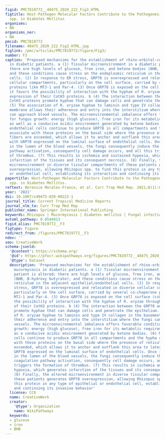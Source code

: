 ```yaml
---
figid: PMC7819772__40475_2020_222_Fig3_HTML
figtitle: Host-Pathogen Molecular Factors Contribute to the Pathogenesis of Rhizopus
  spp. in Diabetes Mellitus
organisms:
- NA
organisms_ner:
- NA
pmcid: PMC7819772
filename: 40475_2020_222_Fig3_HTML.jpg
figlink: /pmc/articles/PMC7819772/figure/Fig3/
number: F3
caption: 'Proposed mechanisms for the establishment of rhino-orbital-cerebral mucormycosis
  in diabetic patients. a (1) Tissular microenvironment in a diabetic patient is altered;
  there are high levels of glucose, free iron, and ketone bodies (BHB, B-hydroxy butyrate);
  and these conditions cause stress on the endoplasmic reticulum in the adjacent epithelial/endothelial
  cells. (2) In response to ER stress, GRP78 is overexpressed and relocated in diverse
  cellular compartments, particularly on the cell surface, carried by several co-chaperone
  proteins like MTJ-1 and Par-4. (3) Once GRP78 is exposed on the cell surface (csGRP78),
  it favors the possibility of interaction with the hyphae of R. oryzae through the
  expression of their CotH3 proteins. b (4) The interaction between the GRP78 and
  CotH3 proteins promote hyphae that can damage cells and penetrate the epithelium.
  (5) The association of R. oryzae hyphae to laminin and type IV collagen in the basement
  membrane allows their adherence and entry into the interstitium where the fungi
  can approach blood vessels. The microenvironmental imbalance offers favorable conditions
  for fungus growth: energy (high glucose), free iron for its metabolic requirements,
  as well as a conducive acidic environment generated by ketone bodies. (6) Meanwhile,
  endothelial cells continue to produce GRP78 in all compartments and the hypha can
  associate with these proteins on the basal side where the presence of reticulin
  fibers are exceeded, which allows it to anchor and outflank this area to later interact
  with GRP78 expressed on the luminal surface of endothelial cells. Once internalized
  in the lumen of the blood vessels, the fungi consequently induce the extrinsic coagulation
  pathway activation, consequently cell damage occurs, and all this triggers the formation
  of thrombus. (7) This results in ischemia and sustained hypoxia, which generates
  infarction of the tissues and its consequent necrosis. (8) Finally, the altered
  microenvironment in diverse tissular compartments of these patients generates GRP78
  overexpression, allowing Rhizopus spp. to find this protein in any type of epithelial
  or endothelial cell, establishing its interaction and continuing its invasive behavior'
papertitle: Host-Pathogen Molecular Factors Contribute to the Pathogenesis of Rhizopus
  spp. in Diabetes Mellitus.
reftext: Berenice Morales-Franco, et al. Curr Trop Med Rep. 2021;8(1):6-17.
year: '2021'
doi: 10.1007/s40475-020-00222-1
journal_title: Current Tropical Medicine Reports
journal_nlm_ta: Curr Trop Med Rep
publisher_name: Springer International Publishing
keywords: Rhizopus | Mucormycosis | Diabetes mellitus | Fungal infection | Evasion
automl_pathway: 0.8544913
figid_alias: PMC7819772__F3
figtype: Figure
redirect_from: /figures/PMC7819772__F3
ndex: ''
seo: CreativeWork
schema-jsonld:
  '@context': https://schema.org/
  '@id': https://pfocr.wikipathways.org/figures/PMC7819772__40475_2020_222_Fig3_HTML.html
  '@type': Dataset
  description: 'Proposed mechanisms for the establishment of rhino-orbital-cerebral
    mucormycosis in diabetic patients. a (1) Tissular microenvironment in a diabetic
    patient is altered; there are high levels of glucose, free iron, and ketone bodies
    (BHB, B-hydroxy butyrate); and these conditions cause stress on the endoplasmic
    reticulum in the adjacent epithelial/endothelial cells. (2) In response to ER
    stress, GRP78 is overexpressed and relocated in diverse cellular compartments,
    particularly on the cell surface, carried by several co-chaperone proteins like
    MTJ-1 and Par-4. (3) Once GRP78 is exposed on the cell surface (csGRP78), it favors
    the possibility of interaction with the hyphae of R. oryzae through the expression
    of their CotH3 proteins. b (4) The interaction between the GRP78 and CotH3 proteins
    promote hyphae that can damage cells and penetrate the epithelium. (5) The association
    of R. oryzae hyphae to laminin and type IV collagen in the basement membrane allows
    their adherence and entry into the interstitium where the fungi can approach blood
    vessels. The microenvironmental imbalance offers favorable conditions for fungus
    growth: energy (high glucose), free iron for its metabolic requirements, as well
    as a conducive acidic environment generated by ketone bodies. (6) Meanwhile, endothelial
    cells continue to produce GRP78 in all compartments and the hypha can associate
    with these proteins on the basal side where the presence of reticulin fibers are
    exceeded, which allows it to anchor and outflank this area to later interact with
    GRP78 expressed on the luminal surface of endothelial cells. Once internalized
    in the lumen of the blood vessels, the fungi consequently induce the extrinsic
    coagulation pathway activation, consequently cell damage occurs, and all this
    triggers the formation of thrombus. (7) This results in ischemia and sustained
    hypoxia, which generates infarction of the tissues and its consequent necrosis.
    (8) Finally, the altered microenvironment in diverse tissular compartments of
    these patients generates GRP78 overexpression, allowing Rhizopus spp. to find
    this protein in any type of epithelial or endothelial cell, establishing its interaction
    and continuing its invasive behavior'
  license: CC0
  name: CreativeWork
  creator:
    '@type': Organization
    name: WikiPathways
  keywords:
  - glucose
  - iron
  - BHB
---
```

